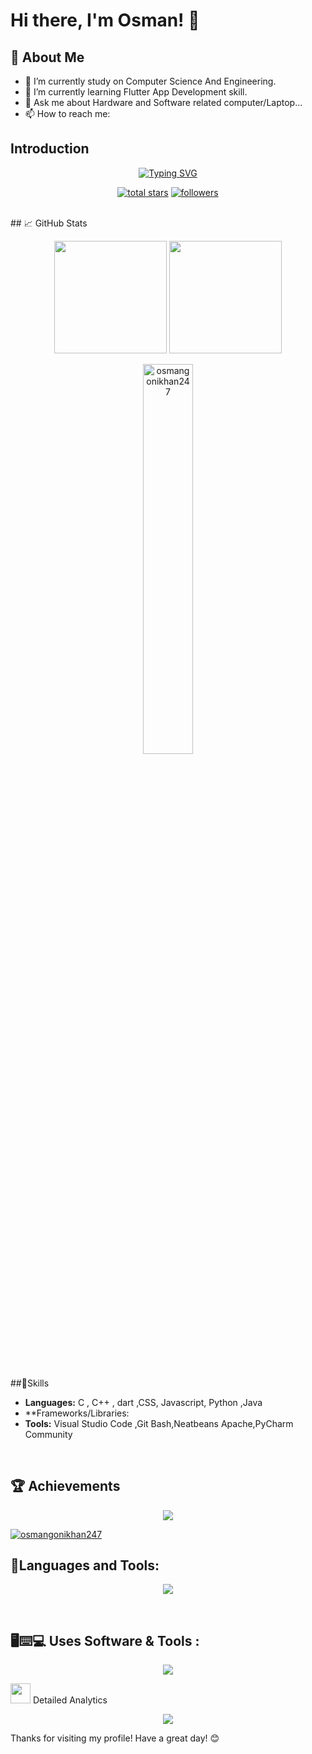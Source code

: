 # Hi there, I'm Osman! 👋
## 🌟 About Me 
   
- 🔭 I’m currently study on Computer Science And Engineering.
- 🌱 I’m currently learning Flutter App Development skill. 
- 💬 Ask me about Hardware and Software related computer/Laptop...
- 📫 How to reach me:


## Introduction
<p align="center">
<a href="https://git.io/typing-svg"><img src="https://readme-typing-svg.demolab.com?font=Fira+Code&weight=600&size=25&pause=1000&color=F76000&center=true&width=500&lines=I+am+a+Programmer;3%2B+years+Coding++Experience+.+.+.;Learning+HTML%2C+CSS+%26++JAVASCRIPT+" alt="Typing SVG" /></a>
</p>


<p align="center">
<a href="https://github.com/sajjadjim?tab=repositories&sort=stargazers">
    <img alt="total stars" title="Total stars on GitHub" src="https://custom-icon-badges.demolab.com/github/stars/osmangonikhan247?color=B8B92B&style=for-the-badge&labelColor=959532&logo=star"/></a>
   <a href="https://github.com/thinkright20"><img alt="followers" title="Follow me on Github" src="https://img.shields.io/github/followers/osmangonikhan247?color=236ad3&style=for-the-badge&logo=github&label=Follow"/></a>
 </p>

<br>
## 📈 GitHub Stats
<p align="center">
<img height="180em" src="https://github-readme-stats.vercel.app/api?username=osmangonikhan247&show_icons=true&hide_border=true&&count_private=true&include_all_commits=true"/>
  <img height="180em" src="https://github-readme-stats.vercel.app/api/top-langs/?username=osmangonikhan247&exclude_repo=KNN-Image-Classification&show_icons=true&hide_border=true&layout=compact&langs_count=10"/>
</p> 
<p align="center" align="left" > <img width="40%" src="https://github-readme-streak-stats.herokuapp.com/?user=osmangonikhan247&" alt="osmangonikhan247" /> </p>
 <br>   
<br>
     
##🚀Skills
- **Languages:** C , C++ , dart ,CSS, Javascript, Python ,Java
- **Frameworks/Libraries:
- **Tools:** Visual Studio Code ,Git Bash,Neatbeans Apache,PyCharm Community
<br>

## 🏆 Achievements
<p align="center" border="2px solid white"> 
         <a href="https://github.com/sajjadjim"> <img src="https://komarev.com/ghpvc/?username=osmangonikhan247&style=for-the-badge&color=brightgreen"> </a>
</p>
<p align="left"> <a href="https://github.com/ryo-ma/github-profile-trophy"><img src="https://github-profile-trophy.vercel.app/?username=osmangonikhan247" alt="osmangonikhan247" /></a> </p>

<h2 align="left"> 🎯Languages and Tools:</h2>
<p align="center">
  <a href="https://skillicons.dev">
    <img src="https://skillicons.dev/icons?i=html,css,js,mongodb,react,tailwind,c,cpp,py,java&perline=5"/>
  </a>
</p>


<br>
<h2 align="left">🖥️⌨️💻 Uses Software & Tools :</h2>
<p align="center">
  <a href="https://skillicons.dev">
    <img src="https://skillicons.dev/icons?i=vscode,git,powershell,pycharm,notion,linux,idea,stackoverflow&perline=6"/>
  </a>
</p>

 <!-- Activity Graph -->
<img src="https://user-images.githubusercontent.com/74038190/212284136-03988914-d899-44b4-b1d9-4eeccf656e44.gif" width="32"> Detailed Analytics
<div align="center">
     <img src="https://github-readme-activity-graph.vercel.app/graph?username=osmangonikhan247&custom_title=My%20Contribution%20Graph&bg_color=FFFFF&color=58A6FF&line=1F6FEB&point=FF6B6B&area=true&hide_border=true&border_radius=10" />
</div>


Thanks for visiting my profile! Have a great day! 😊








